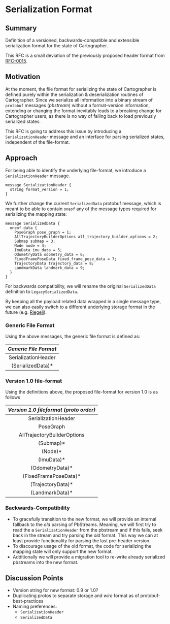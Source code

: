 # Serialization Format

## Summary

[summary]: #summary

Definition of a versioned, backwards-compatible and extensible serialization
format for the state of Cartographer.

This RFC is a small deviation of the previously proposed header format from
[RFC-0015](https://github.com/googlecartographer/rfcs/blob/master/text/0015-serialization-header.md).

## Motivation

[motivation]: #motivation

At the moment, the file format for serializing the state of Cartographer is
defined purely within the serialization & deserialization routines of
Cartographer. Since we serialize all information into a binary stream of
`protobuf` messages (*pbstream*) without a format-version information, extending
or changing the format inevitably leads to a breaking change for Cartographer
users, as there is no way of falling back to load previously serialized states.

This RFC is going to address this issue by introducing a `SerializationHeader`
message and an interface for parsing serialized states, independent of the
file-format.

## Approach

[approach]: #approach

For being able to identify the underlying file-format, we introduce a
`SerializationHeader` message.

```
message SerializationHeader {
  string format_version = 1;
}
```

We further change the current `SerializedData` protobuf message, which is meant
to be able to contain `oneof` any of the message types required for serializing
the mapping state:

```
message SerializedData {
  oneof data {
    PoseGraph pose_graph = 1;
    AllTrajectoryBuilderOptions all_trajectory_builder_options = 2;
    Submap submap = 3;
    Node node = 4;
    ImuData imu_data = 5;
    OdometryData odometry_data = 6;
    FixedFramePoseData fixed_frame_pose_data = 7;
    TrajectoryData trajectory_data = 8;
    LandmarkData landmark_data = 9;
  }
}
```

For backwards compatibility, we will rename the original `SerializedData`
definition to `LegacySerializedData`.

By keeping all the payload related data wrapped in a single message type, we can
also easily switch to a different underlying storage format in the future (e.g.
[Riegeli](https://github.com/google/riegeli/)).

### Generic File Format

Using the above messages, the generic file format is defined as:

*Generic File Format* |
:-------------------: |
SerializationHeader   |
(SerializedData)*     |

### Version 1.0 file-format

Using the definitions above, the proposed file-format for version 1.0 is as
follows

*Version 1.0 fileformat (proto order)* |
:------------------------------------: |
SerializationHeader                    |
PoseGraph                              |
AllTrajectoryBuilderOptions            |
(Submap)\*                             |
(Node)\*                               |
(ImuData)\*                            |
(OdometryData)\*                       |
(FixedFramePoseData)\*                 |
(TrajectoryData)\*                     |
(LandmarkData)\*                       |

### Backwards-Compatibility

*   To gracefully transition to the new format, we will provide an internal
    fallback to the *old* parsing of PbStreams. Meaning, we will first try to
    read the a `SerializationHeader` from the pbstream and if this fails, seek
    back in the stream and try parsing the *old* format. This way we can at
    least provide functionality for parsing the last pre-header version.
*   To discourage usage of the old format, the code for serializing the mapping
    state will only support the new format.
*   Additionally we will provide a migration tool to re-write already serialized
    pbstreams into the new format.

## Discussion Points

[discussion]: #discussion

*   Version string for new format: 0.9 or 1.0?
*   Duplicating protos to separate storage and *wire* format as of
    protobuf-best-practices
*   Naming preferences:
    -   `SerializationHeader`
    -   `SerializedData`
